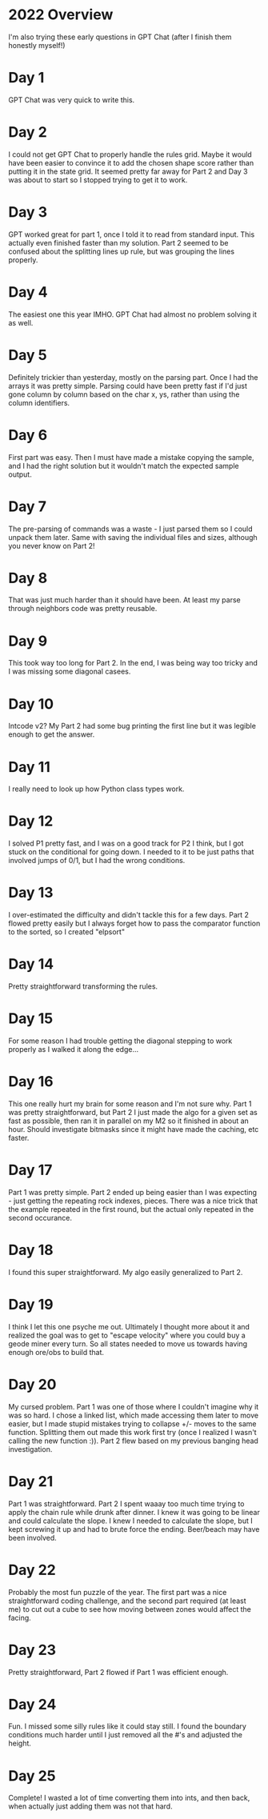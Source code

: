 # 2022 Overview

I'm also trying these early questions in GPT Chat (after I finish them honestly myself!)

# Day 1
GPT Chat was very quick to write this.

# Day 2
I could not get GPT Chat to properly handle the rules grid. Maybe it would have been easier to convince it to add the chosen shape score rather than putting it in the state grid. It seemed pretty far away for Part 2 and Day 3 was about to start so I stopped trying to get it to work.

# Day 3
GPT worked great for part 1, once I told it to read from standard input. This actually even finished faster than my solution.
Part 2 seemed to be confused about the splitting lines up rule, but was grouping the lines properly.

# Day 4
The easiest one this year IMHO. GPT Chat had almost no problem solving it as well.

# Day 5
Definitely trickier than yesterday, mostly on the parsing part. Once I had the arrays it was pretty simple. Parsing could have been pretty fast if I'd just gone column by column based on the char x, ys, rather than using the column identifiers.

# Day 6
First part was easy. Then I must have made a mistake copying the sample, and I had the right solution but it wouldn't match the expected sample output.

# Day 7
The pre-parsing of commands was a waste - I just parsed them so I could unpack them later. Same with saving the individual files and sizes, although you never know on Part 2!

# Day 8
That was just much harder than it should have been. At least my parse through neighbors code was pretty reusable.

# Day 9
This took way too long for Part 2. In the end, I was being way too tricky and I was missing some diagonal casees.

# Day 10
Intcode v2? My Part 2 had some bug printing the first line but it was legible enough to get the answer.

# Day 11
I really need to look up how Python class types work.

# Day 12
I solved P1 pretty fast, and I was on a good track for P2 I think, but I got stuck on the conditional for going down. I needed to it to be just paths that involved jumps of 0/1, but I had the wrong conditions.

# Day 13
I over-estimated the difficulty and didn't tackle this for a few days. Part 2 flowed pretty easily but I always forget how to pass the comparator function to the sorted, so I created "elpsort"

# Day 14
Pretty straightforward transforming the rules.

# Day 15
For some reason I had trouble getting the diagonal stepping to work properly as I walked it along the edge...

# Day 16
This one really hurt my brain for some reason and I'm not sure why. Part 1 was pretty straightforward, but Part 2 I just made the algo for a given set as fast as possible, then ran it in parallel on my M2 so it finished in about an hour. Should investigate bitmasks since it might have made the caching, etc faster.

# Day 17
Part 1 was pretty simple. Part 2 ended up being easier than I was expecting - just getting the repeating rock indexes, pieces. There was a nice trick that the example repeated in the first round, but the actual only repeated in the second occurance.

# Day 18
I found this super straightforward. My algo easily generalized to Part 2.

# Day 19
I think I let this one psyche me out. Ultimately I thought more about it and realized the goal was to get to "escape velocity" where you could buy a geode miner every turn. So all states needed to move us towards having enough ore/obs to build that.

# Day 20
My cursed problem. Part 1 was one of those where I couldn't imagine why it was so hard. I chose a linked list, which made accessing them later to move easier, but I made stupid mistakes trying to collapse +/- moves to the same function. Splitting them out made this work first try (once I realized I wasn't calling the new function :)). Part 2 flew based on my previous banging head investigation.

# Day 21
Part 1 was straightforward. Part 2 I spent waaay too much time trying to apply the chain rule while drunk after dinner. I knew it was going to be linear and could calculate the slope. I knew I needed to calculate the slope, but I kept screwing it up and had to brute force the ending. Beer/beach may have been involved.

# Day 22
Probably the most fun puzzle of the year. The first part was a nice straightforward coding challenge, and the second part required (at least me) to cut out a cube to see how moving between zones would affect the facing.

# Day 23
Pretty straightforward, Part 2 flowed if Part 1 was efficient enough.

# Day 24
Fun. I missed some silly rules like it could stay still. I found the boundary conditions much harder until I just removed all the #'s and adjusted the height.

# Day 25
Complete! I wasted a lot of time converting them into ints, and then back, when actually just adding them was not that hard.